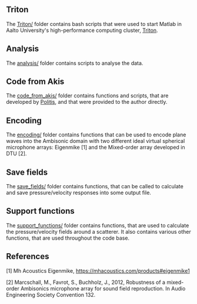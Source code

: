 ## Triton

The [Triton/](https://github.com/mapu8/Spherical-scatterer-effects/tree/master/src/Triton/) folder contains bash scripts that were used to start Matlab in Aalto University's high-performance computing cluster, [Triton](https://scicomp.aalto.fi/triton/).

## Analysis

The [analysis/](https://github.com/mapu8/Spherical-scatterer-effects/tree/master/src/analysis/) folder contains scripts to analyse the data.

## Code from Akis

The [code_from_akis/](https://github.com/mapu8/Spherical-scatterer-effects/tree/master/src/code_from_akis/) folder contains functions and scripts, that are developed by [Politis](https://github.com/polarch), and that were provided to the author directly.

## Encoding

The [encoding/](https://github.com/mapu8/Spherical-scatterer-effects/tree/master/src/encoding/) folder contains functions that can be used to encode plane waves into the Ambisonic domain with two different ideal virtual spherical microphone arrays: Eigenmike [1] and the Mixed-order array developed in DTU [2].

## Save fields

The [save_fields/](https://github.com/mapu8/Spherical-scatterer-effects/tree/master/src/save_fields/) folder contains functions, that can be called to calculate and save pressure/velocity responses into some output file.

## Support functions

The [support_functions/](https://github.com/mapu8/Spherical-scatterer-effects/tree/master/src/support_functions/) folder contains functions, that are used to calculate the pressure/velocity fields around a scatterer. It also contains various other functions, that are used throughout the code base.


## References

[1] Mh Acoustics Eigenmike, https://mhacoustics.com/products#eigenmike1

[2] Marcschall, M., Favrot, S., Buchholz, J., 2012,
    Robustness of a mixed-order Ambisonics microphone array for sound field reproduction.
    In Audio Engineering Society Convention 132.
